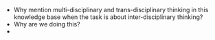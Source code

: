 - Why mention multi-disciplinary and trans-disciplinary thinking in this knowledge base when the task is about inter-disciplinary thinking?
- Why are we doing this?
-